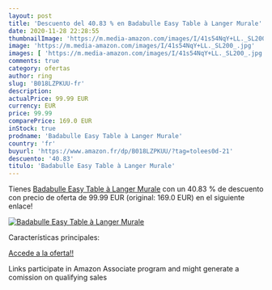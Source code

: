 ```yaml
---
layout: post
title: 'Descuento del 40.83 % en Badabulle Easy Table à Langer Murale'
date: 2020-11-28 22:28:55
thumbnailImage: 'https://m.media-amazon.com/images/I/41s54NqY+LL._SL200_.jpg'
image: 'https://m.media-amazon.com/images/I/41s54NqY+LL._SL200_.jpg'
images: [ 'https://m.media-amazon.com/images/I/41s54NqY+LL._SL200_.jpg' ]
comments: true
category: ofertas
author: ring
slug: 'B018LZPKUU-fr'
description:
actualPrice: 99.99 EUR
currency: EUR
price: 99.99
comparePrice: 169.0 EUR
inStock: true
prodname: 'Badabulle Easy Table à Langer Murale'
country: 'fr'
buyurl: 'https://www.amazon.fr/dp/B018LZPKUU/?tag=tolees0d-21'
descuento: '40.83'
titulo: 'Badabulle Easy Table à Langer Murale'
---
```


Tienes [Badabulle Easy Table à Langer Murale](https://www.amazon.fr/dp/B018LZPKUU/?tag=tolees0d-21) con un 40.83 % de descuento con precio de oferta de 99.99 EUR (original: 169.0 EUR) en el siguiente enlace!

[![Badabulle Easy Table à Langer Murale](https://m.media-amazon.com/images/I/41s54NqY+LL._SL200_.jpg)](https://www.amazon.fr/dp/B018LZPKUU/?tag=tolees0d-21)

Características principales:


[Accede a la oferta!!](https://www.amazon.fr/dp/B018LZPKUU/?tag=tolees0d-21)

Links participate in Amazon Associate program and might generate a comission on qualifying sales


